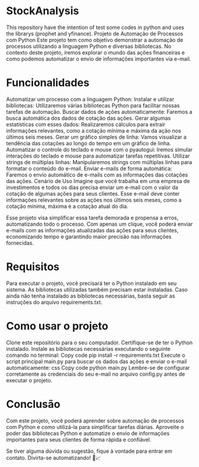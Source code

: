 # StockAnalysis
This repository have the intention of test some codes in python and uses the librarys (prophet and yfinance).
Projeto de Automação de Processos com Python
Este projeto tem como objetivo demonstrar a automação de processos utilizando a linguagem Python e diversas bibliotecas. No contexto deste projeto, iremos explorar o mundo das ações financeiras e como podemos automatizar o envio de informações importantes via e-mail.

# Funcionalidades
Automatizar um processo com a linguagem Python:
Instalar e utilizar bibliotecas: Utilizaremos várias bibliotecas Python para facilitar nossas tarefas de automação.
Buscar dados de ações automaticamente: Faremos a busca automática dos dados de cotação das ações.
Gerar algumas estatísticas com esses dados: Realizaremos cálculos para extrair informações relevantes, como a cotação mínima e máxima da ação nos últimos seis meses.
Gerar um gráfico simples de linha: Vamos visualizar a tendência das cotações ao longo do tempo em um gráfico de linha.
Automatizar o controle do teclado e mouse com o pyautogui: Iremos simular interações do teclado e mouse para automatizar tarefas repetitivas.
Utilizar strings de múltiplas linhas: Manipularemos strings com múltiplas linhas para formatar o conteúdo do e-mail.
Enviar e-mails de forma automática: Faremos o envio automático de e-mails com as informações das cotações das ações.
Cenário de Uso
Imagine que você trabalha em uma empresa de investimentos e todos os dias precisa enviar um e-mail com o valor da cotação de algumas ações para seus clientes. Esse e-mail deve conter informações relevantes sobre as ações nos últimos seis meses, como a cotação mínima, máxima e a cotação atual do dia.

Esse projeto visa simplificar essa tarefa demorada e propensa a erros, automatizando todo o processo. Com apenas um clique, você poderá enviar e-mails com as informações atualizadas das ações para seus clientes, economizando tempo e garantindo maior precisão nas informações fornecidas.

# Requisitos
Para executar o projeto, você precisará ter o Python instalado em seu sistema. As bibliotecas utilizadas também precisam estar instaladas. Caso ainda não tenha instalado as bibliotecas necessárias, basta seguir as instruções do arquivo requirements.txt.

# Como usar o projeto
Clone este repositório para o seu computador.
Certifique-se de ter o Python instalado.
Instale as bibliotecas necessárias executando o seguinte comando no terminal:
Copy code
pip install -r requirements.txt
Execute o script principal main.py para buscar os dados das ações e enviar o e-mail automaticamente:
css
Copy code
python main.py
Lembre-se de configurar corretamente as credenciais do seu e-mail no arquivo config.py antes de executar o projeto.

# Conclusão
Com este projeto, você poderá aprender sobre automação de processos com Python e como utilizá-la para simplificar tarefas diárias. Aproveite o poder das bibliotecas Python e automatize o envio de informações importantes para seus clientes de forma rápida e confiável.

Se tiver alguma dúvida ou sugestão, fique à vontade para entrar em contato. Divirta-se automatizando! 🚀📈
